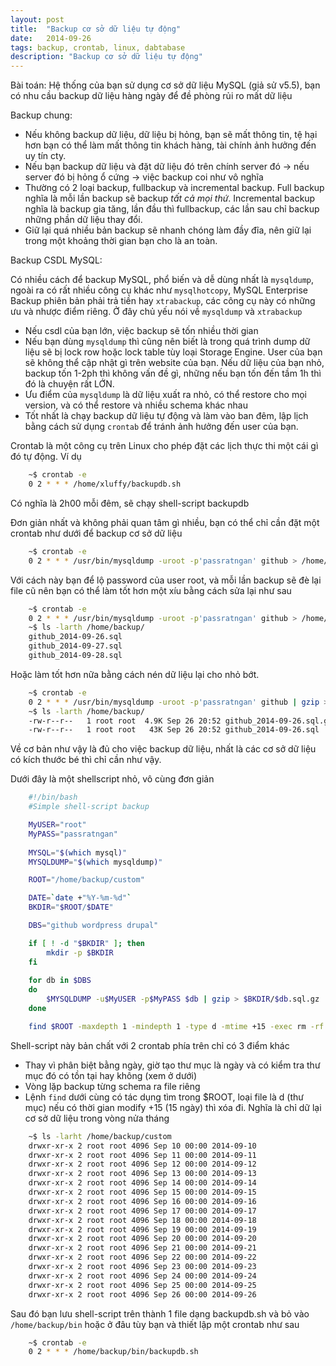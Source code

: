 ```yaml
---
layout: post
title:  "Backup cơ sở dữ liệu tự động"
date:   2014-09-26
tags: backup, crontab, linux, dabtabase
description: "Backup cơ sở dữ liệu tự động"
---
```


Bài toán: Hệ thống của bạn sử dụng cơ sở dữ liệu MySQL (giả sử v5.5), bạn có nhu
cầu backup dữ liệu hàng ngày để đề phòng rủi ro mất dữ liệu

Backup chung:

* Nếu không backup dữ liệu, dữ liệu bị hỏng, bạn sẽ mất thông tin, tệ hại hơn 
bạn có thể làm mất thông tin khách hàng, tài chính ảnh hưởng đến uy tín cty.
* Nếu bạn backup dữ liệu và đặt dữ liệu đó trên chính server đó -> nếu server 
đó bị hỏng ổ cứng -> việc backup coi như vô nghĩa
* Thường có 2 loại backup, fullbackup và incremental backup. Full backup nghĩa 
là mỗi lần backup sẽ backup *tất cả mọi thứ*. Incremental backup nghĩa là backup
gia tăng, lần đầu thì fullbackup, các lần sau chỉ backup những phần dữ liệu thay 
đổi.
* Giữ lại quá nhiều bản backup sẽ nhanh chóng làm đầy đĩa, nên giữ lại trong một 
khoảng thời gian bạn cho là an toàn.

Backup CSDL MySQL:

Có nhiều cách để backup MySQL, phổ biến và dễ dùng nhất là `mysqldump`, ngoài ra
có rất nhiều công cụ khác như `mysqlhotcopy`, MySQL Enterprise Backup phiên bản 
phải trả tiền hay `xtrabackup`, các công cụ này có những ưu và nhược điểm riêng. 
Ở đây chủ yếu nói về `mysqldump` và `xtrabackup`

* Nếu csdl của bạn lớn, việc backup sẽ tốn nhiều thời gian
* Nếu bạn dùng `mysqldump` thì cũng nên biết là trong quá trình dump dữ liệu sẽ
bị lock row hoặc lock table tùy loại Storage Engine. User của bạn sẽ không thể
cập nhật gì trên website của bạn. Nếu dữ liệu của bạn nhỏ, backup tốn 1-2ph thì 
không vấn đề gì, những nếu bạn tốn đến tầm 1h thì đó là chuyện rất LỚN.
* Ưu điểm của `mysqldump` là dữ liệu xuất ra nhỏ, có thể restore cho mọi version,
và có thể restore và nhiều schema khác nhau
* Tốt nhất là chạy backup dữ liệu tự động và làm vào ban đêm, lập lịch bằng cách 
sử dụng `crontab` để tránh ảnh hưởng đến user của bạn.

Crontab là một công cụ trên Linux cho phép đặt các lịch thực thi một cái gì đó
tự động. Ví dụ

```bash
	~$ crontab -e
	0 2 * * * /home/xluffy/backupdb.sh
```

Có nghĩa là 2h00 mỗi đêm, sẽ chạy shell-script backupdb

Đơn giản nhất và không phải quan tâm gì nhiều, bạn có thể chỉ cần đặt một crontab
như dưới để backup cơ sở dữ liệu

```bash
	~$ crontab -e
	0 2 * * * /usr/bin/mysqldump -uroot -p'passratngan' github > /home/backup/github.sql
```

Với cách này bạn để lộ password của user root, và mỗi lần backup sẽ đè lại file cũ nên 
bạn có thể làm tốt hơn một xíu bằng cách sửa lại như sau

```bash
	~$ crontab -e
	0 2 * * * /usr/bin/mysqldump -uroot -p'passratngan' github > /home/backup/github_$(date +"%Y-%m-%d").sql
	~$ ls -larth /home/backup/
	github_2014-09-26.sql
	github_2014-09-27.sql
	github_2014-09-28.sql
```

Hoặc làm tốt hơn nữa bằng cách nén dữ liệu lại cho nhỏ bớt.

```bash
	~$ crontab -e
	0 2 * * * /usr/bin/mysqldump -uroot -p'passratngan' github | gzip > /home/backup/github_$(date +"%Y-%m-%d").sql.gz
	~$ ls -larth /home/backup/
	-rw-r--r--   1 root root  4.9K Sep 26 20:52 github_2014-09-26.sql.gz
	-rw-r--r--   1 root root   43K Sep 26 20:52 github_2014-09-26.sql
```

Về cơ bản như vậy là đủ cho việc backup dữ liệu, nhất là các cơ sở dữ liệu 
có kích thước bé thì chỉ cần như vậy.

Dưới đây là một shellscript nhỏ, vô cùng đơn giản

```bash
	#!/bin/bash
	#Simple shell-script backup

	MyUSER="root"     
	MyPASS="passratngan"
	 
	MYSQL="$(which mysql)"
	MYSQLDUMP="$(which mysqldump)"

	ROOT="/home/backup/custom"

	DATE=`date +"%Y-%m-%d"`
	BKDIR="$ROOT/$DATE"

	DBS="github wordpress drupal"

	if [ ! -d "$BKDIR" ]; then
		mkdir -p $BKDIR
	fi
	 
	for db in $DBS
	do
		$MYSQLDUMP -u$MyUSER -p$MyPASS $db | gzip > $BKDIR/$db.sql.gz
	done

	find $ROOT -maxdepth 1 -mindepth 1 -type d -mtime +15 -exec rm -rf {} \;
```

Shell-script này bản chất với 2 crontab phía trên chỉ có 3 điểm khác

* Thay vì phân biệt bằng ngày, giờ tạo thư mục là ngày và có kiểm 
tra thư mục đó có tồn tại hay không (xem ở dưới)
* Vòng lặp backup từng schema ra file riêng
* Lệnh `find` dưới cùng có tác dụng tìm trong $ROOT, loại file là d (thư 
mục) nếu có thời gian modify +15 (15 ngày) thì xóa đi. Nghĩa là chỉ dữ 
lại cơ sở dữ liệu trong vòng nửa tháng

```bash
	~$ ls -larht /home/backup/custom
	drwxr-xr-x 2 root root 4096 Sep 10 00:00 2014-09-10
	drwxr-xr-x 2 root root 4096 Sep 11 00:00 2014-09-11
	drwxr-xr-x 2 root root 4096 Sep 12 00:00 2014-09-12
	drwxr-xr-x 2 root root 4096 Sep 13 00:00 2014-09-13
	drwxr-xr-x 2 root root 4096 Sep 14 00:00 2014-09-14
	drwxr-xr-x 2 root root 4096 Sep 15 00:00 2014-09-15
	drwxr-xr-x 2 root root 4096 Sep 16 00:00 2014-09-16
	drwxr-xr-x 2 root root 4096 Sep 17 00:00 2014-09-17
	drwxr-xr-x 2 root root 4096 Sep 18 00:00 2014-09-18
	drwxr-xr-x 2 root root 4096 Sep 19 00:00 2014-09-19
	drwxr-xr-x 2 root root 4096 Sep 20 00:00 2014-09-20
	drwxr-xr-x 2 root root 4096 Sep 21 00:00 2014-09-21
	drwxr-xr-x 2 root root 4096 Sep 22 00:00 2014-09-22
	drwxr-xr-x 2 root root 4096 Sep 23 00:00 2014-09-23
	drwxr-xr-x 2 root root 4096 Sep 24 00:00 2014-09-24
	drwxr-xr-x 2 root root 4096 Sep 25 00:00 2014-09-25
	drwxr-xr-x 2 root root 4096 Sep 26 00:00 2014-09-26
```

Sau đó bạn lưu shell-script trên thành 1 file dạng backupdb.sh và bỏ vào
`/home/backup/bin` hoặc ở đâu tùy bạn và thiết lập một crontab như sau

```bash
	~$ crontab -e
	0 2 * * * /home/backup/bin/backupdb.sh 
```








